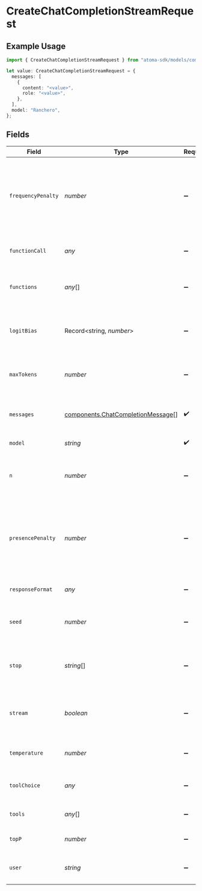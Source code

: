 # CreateChatCompletionStreamRequest

## Example Usage

```typescript
import { CreateChatCompletionStreamRequest } from "atoma-sdk/models/components";

let value: CreateChatCompletionStreamRequest = {
  messages: [
    {
      content: "<value>",
      role: "<value>",
    },
  ],
  model: "Ranchero",
};
```

## Fields

| Field                                                                                                                 | Type                                                                                                                  | Required                                                                                                              | Description                                                                                                           |
| --------------------------------------------------------------------------------------------------------------------- | --------------------------------------------------------------------------------------------------------------------- | --------------------------------------------------------------------------------------------------------------------- | --------------------------------------------------------------------------------------------------------------------- |
| `frequencyPenalty`                                                                                                    | *number*                                                                                                              | :heavy_minus_sign:                                                                                                    | Number between -2.0 and 2.0. Positive values penalize new tokens based on their<br/>existing frequency in the text so far |
| `functionCall`                                                                                                        | *any*                                                                                                                 | :heavy_minus_sign:                                                                                                    | Controls how the model responds to function calls                                                                     |
| `functions`                                                                                                           | *any*[]                                                                                                               | :heavy_minus_sign:                                                                                                    | A list of functions the model may generate JSON inputs for                                                            |
| `logitBias`                                                                                                           | Record<string, *number*>                                                                                              | :heavy_minus_sign:                                                                                                    | Modify the likelihood of specified tokens appearing in the completion                                                 |
| `maxTokens`                                                                                                           | *number*                                                                                                              | :heavy_minus_sign:                                                                                                    | The maximum number of tokens to generate in the chat completion                                                       |
| `messages`                                                                                                            | [components.ChatCompletionMessage](../../models/components/chatcompletionmessage.md)[]                                | :heavy_check_mark:                                                                                                    | A list of messages comprising the conversation so far                                                                 |
| `model`                                                                                                               | *string*                                                                                                              | :heavy_check_mark:                                                                                                    | ID of the model to use                                                                                                |
| `n`                                                                                                                   | *number*                                                                                                              | :heavy_minus_sign:                                                                                                    | How many chat completion choices to generate for each input message                                                   |
| `presencePenalty`                                                                                                     | *number*                                                                                                              | :heavy_minus_sign:                                                                                                    | Number between -2.0 and 2.0. Positive values penalize new tokens based on<br/>whether they appear in the text so far  |
| `responseFormat`                                                                                                      | *any*                                                                                                                 | :heavy_minus_sign:                                                                                                    | The format to return the response in                                                                                  |
| `seed`                                                                                                                | *number*                                                                                                              | :heavy_minus_sign:                                                                                                    | If specified, our system will make a best effort to sample deterministically                                          |
| `stop`                                                                                                                | *string*[]                                                                                                            | :heavy_minus_sign:                                                                                                    | Up to 4 sequences where the API will stop generating further tokens                                                   |
| `stream`                                                                                                              | *boolean*                                                                                                             | :heavy_minus_sign:                                                                                                    | Whether to stream back partial progress. Must be true for this request type.                                          |
| `temperature`                                                                                                         | *number*                                                                                                              | :heavy_minus_sign:                                                                                                    | What sampling temperature to use, between 0 and 2                                                                     |
| `toolChoice`                                                                                                          | *any*                                                                                                                 | :heavy_minus_sign:                                                                                                    | Controls which (if any) tool the model should use                                                                     |
| `tools`                                                                                                               | *any*[]                                                                                                               | :heavy_minus_sign:                                                                                                    | A list of tools the model may call                                                                                    |
| `topP`                                                                                                                | *number*                                                                                                              | :heavy_minus_sign:                                                                                                    | An alternative to sampling with temperature                                                                           |
| `user`                                                                                                                | *string*                                                                                                              | :heavy_minus_sign:                                                                                                    | A unique identifier representing your end-user                                                                        |